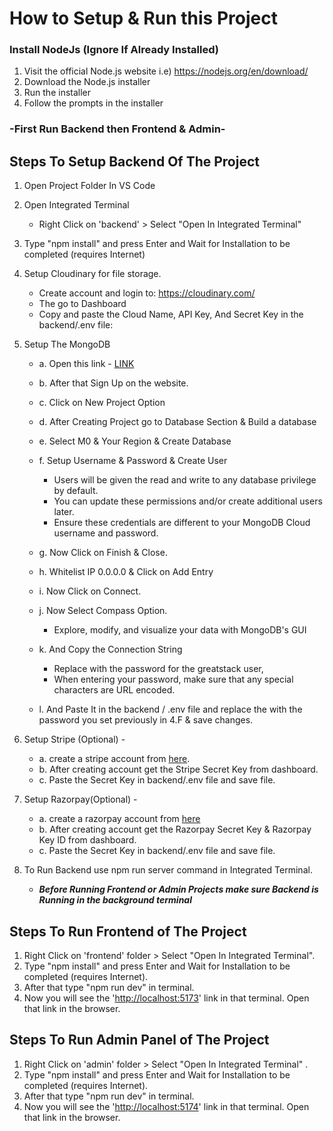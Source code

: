 # How to Setup & Run this Project


### Install NodeJs (Ignore If Already Installed)

1.  Visit the official Node.js website i.e) https://nodejs.org/en/download/
2.  Download the Node.js installer 
3.  Run the installer 
4.  Follow the prompts in the installer 

### -First Run Backend then Frontend & Admin-

## Steps To Setup Backend Of The Project

1.  Open Project Folder In VS Code 
2.  Open Integrated Terminal

    * Right Click on 'backend' > Select "Open In Integrated Terminal"
3.  Type "npm install" and press Enter and Wait for Installation to be completed (requires Internet)
4.  Setup Cloudinary for file storage.

    * Create account and login to: https://cloudinary.com/ 
    * The go to Dashboard
    * Copy and paste the Cloud Name, API Key, And Secret Key in the backend/.env file: 
5.  Setup The MongoDB

    * a. Open this link - [LINK](https://mongodb.com/cloud/atlas/register) 
    * b. After that Sign Up on the website.
    * c. Click on New Project Option 
    * d. After Creating Project go to Database Section & Build a database
    * e. Select M0 & Your Region & Create Database 
    * f. Setup Username & Password & Create User 

        * Users will be given the read and write to any database privilege by default. 
        * You can update these permissions and/or create additional users later. 
        * Ensure these credentials are different to your MongoDB Cloud username and password.
    * g. Now Click on Finish & Close.
    * h. Whitelist IP 0.0.0.0 & Click on Add Entry
    * i. Now Click on Connect.
    * j. Now Select Compass Option.

        * Explore, modify, and visualize your data with MongoDB's GUI
    * k. And Copy the Connection String 

        * Replace <password> with the password for the greatstack user, 
        * When entering your password, make sure that any special characters are URL encoded.
    * l. And Paste It in the backend / .env file and replace the <password> with the password you set previously in 4.F & save changes.
6.  Setup Stripe (Optional) -

    * a. create a stripe account from [here](https://stripe.com/).
    * b. After creating account get the Stripe Secret Key from dashboard.
    * c. Paste the Secret Key in backend/.env file and save file.
7.  Setup Razorpay(Optional) -

    * a. create a razorpay account from [here](https://razorpay.com/) 
    * b. After creating account get the Razorpay Secret Key & Razorpay Key ID from dashboard.
    * c. Paste the Secret Key in backend/.env file and save file.
8.  To Run Backend use npm run server command in Integrated Terminal. 

    * ***Before Running Frontend or Admin Projects make sure Backend is Running in the background terminal*** 

## Steps To Run Frontend of The Project

1.  Right Click on 'frontend' folder > Select "Open In Integrated Terminal".
2.  Type "npm install" and press Enter and Wait for Installation to be completed (requires Internet).
3.  After that type "npm run dev" in terminal.
4.  Now you will see the '[http://localhost:5173](http://localhost:5173)' link in that terminal. Open that link in the browser. 

## Steps To Run Admin Panel of The Project

1.  Right Click on 'admin' folder > Select "Open In Integrated Terminal" .
2.  Type "npm install" and press Enter and Wait for Installation to be completed (requires Internet).
3.  After that type "npm run dev" in terminal.
4.  Now you will see the '[http://localhost:5174](http://localhost:5174)' link in that terminal. Open that link in the browser.



